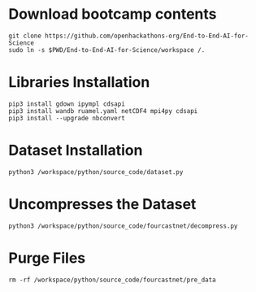 # Download bootcamp contents

```shell
git clone https://github.com/openhackathons-org/End-to-End-AI-for-Science
sudo ln -s $PWD/End-to-End-AI-for-Science/workspace /.
```

# Libraries Installation

```shell
pip3 install gdown ipympl cdsapi
pip3 install wandb ruamel.yaml netCDF4 mpi4py cdsapi
pip3 install --upgrade nbconvert
```

# Dataset Installation

```shell
python3 /workspace/python/source_code/dataset.py
```

# Uncompresses the Dataset 

```shell
python3 /workspace/python/source_code/fourcastnet/decompress.py
```

# Purge Files

```shell
rm -rf /workspace/python/source_code/fourcastnet/pre_data
```
